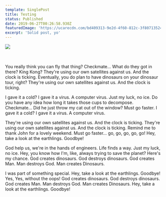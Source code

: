 ```yaml
---
template: SinglePost
title: Testing
status: Published
date: 2019-06-27T00:26:58.930Z
featuredImage: 'https://ucarecdn.com/bd409313-9e2d-4f60-812c-3f807135246a/'
excerpt: 'Solid post, yo'
---
```

![](https://ucarecdn.com/25f587ae-d5c8-4da3-9aab-d5d8e0811d9f/)

\
\
You really think you can fly that thing? Checkmate... What do they got in there? King Kong? They're using our own satellites against us. And the clock is ticking. Eventually, you do plan to have dinosaurs on your dinosaur tour, right? They're using our own satellites against us. And the clock is ticking.



I gave it a cold? I gave it a virus. A computer virus. Just my luck, no ice. Do you have any idea how long it takes those cups to decompose. Checkmate... Did he just throw my cat out of the window? Must go faster. I gave it a cold? I gave it a virus. A computer virus.



They're using our own satellites against us. And the clock is ticking. They're using our own satellites against us. And the clock is ticking. Remind me to thank John for a lovely weekend. Must go faster... go, go, go, go, go! Hey, take a look at the earthlings. Goodbye!



God help us, we're in the hands of engineers. Life finds a way. Just my luck, no ice. Hey, you know how I'm, like, always trying to save the planet? Here's my chance. God creates dinosaurs. God destroys dinosaurs. God creates Man. Man destroys God. Man creates Dinosaurs.



I was part of something special. Hey, take a look at the earthlings. Goodbye! Yes, Yes, without the oops! God creates dinosaurs. God destroys dinosaurs. God creates Man. Man destroys God. Man creates Dinosaurs. Hey, take a look at the earthlings. Goodbye!
